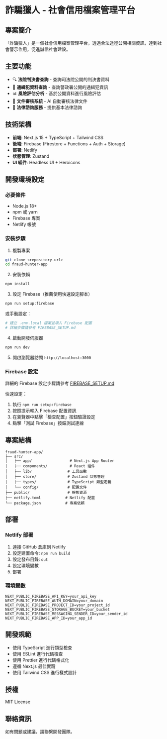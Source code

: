 # 詐騙獵人 - 社會信用檔案管理平台

## 專案簡介

「詐騙獵人」是一個社會信用檔案管理平台，透過合法途徑公開相關資訊，達到社會警示作用，促進誠信社會建設。

## 主要功能

- 🔍 **法院判決書查詢** - 查詢司法院公開的判決書資料
- 👤 **通緝犯資料查詢** - 查詢警政署公開的通緝犯資訊
- 📊 **風險評估分析** - 基於公開資料進行風險評估
- 📄 **文件審核系統** - AI 自動審核法律文件
- 💬 **法律諮詢服務** - 提供基本法律諮詢

## 技術架構

- **前端**: Next.js 15 + TypeScript + Tailwind CSS
- **後端**: Firebase (Firestore + Functions + Auth + Storage)
- **部署**: Netlify
- **狀態管理**: Zustand
- **UI 組件**: Headless UI + Heroicons

## 開發環境設定

### 必要條件

- Node.js 18+
- npm 或 yarn
- Firebase 專案
- Netlify 帳號

### 安裝步驟

1. 複製專案
```bash
git clone <repository-url>
cd fraud-hunter-app
```

2. 安裝依賴
```bash
npm install
```

3. 設定 Firebase（推薦使用快速設定腳本）
```bash
npm run setup:firebase
```

或手動設定：
```bash
# 建立 .env.local 檔案並填入 Firebase 配置
# 詳細步驟請參考 FIREBASE_SETUP.md
```

4. 啟動開發伺服器
```bash
npm run dev
```

5. 開啟瀏覽器訪問 `http://localhost:3000`

### Firebase 設定

詳細的 Firebase 設定步驟請參考 [FIREBASE_SETUP.md](./FIREBASE_SETUP.md)

快速設定：
1. 執行 `npm run setup:firebase`
2. 按照提示輸入 Firebase 配置資訊
3. 在瀏覽器中點擊「檢查配置」按鈕驗證設定
4. 點擊「測試 Firebase」按鈕測試連線

## 專案結構

```
fraud-hunter-app/
├── src/
│   ├── app/                 # Next.js App Router
│   ├── components/          # React 組件
│   ├── lib/                # 工具函數
│   ├── store/              # Zustand 狀態管理
│   ├── types/              # TypeScript 類型定義
│   └── config/             # 配置文件
├── public/                 # 靜態資源
├── netlify.toml           # Netlify 配置
└── package.json           # 專案依賴
```

## 部署

### Netlify 部署

1. 連接 GitHub 倉庫到 Netlify
2. 設定建置命令: `npm run build`
3. 設定發布目錄: `out`
4. 設定環境變數
5. 部署

### 環境變數

```env
NEXT_PUBLIC_FIREBASE_API_KEY=your_api_key
NEXT_PUBLIC_FIREBASE_AUTH_DOMAIN=your_domain
NEXT_PUBLIC_FIREBASE_PROJECT_ID=your_project_id
NEXT_PUBLIC_FIREBASE_STORAGE_BUCKET=your_bucket
NEXT_PUBLIC_FIREBASE_MESSAGING_SENDER_ID=your_sender_id
NEXT_PUBLIC_FIREBASE_APP_ID=your_app_id
```

## 開發規範

- 使用 TypeScript 進行類型檢查
- 使用 ESLint 進行代碼檢查
- 使用 Prettier 進行代碼格式化
- 遵循 Next.js 最佳實踐
- 使用 Tailwind CSS 進行樣式設計

## 授權

MIT License

## 聯絡資訊

如有問題或建議，請聯繫開發團隊。